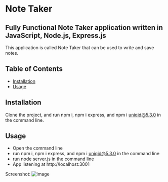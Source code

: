 # Note Taker
 
  ## Fully Functional Note Taker application written in JavaScript, Node.js, Express.js
  This application is called Note Taker that can be used to write and save notes.
  

  ## Table of Contents
  - [Installation](#installation)
  - [Usage](#usage)
  
  

## Installation
Clone the project, and run npm i, npm i express, and npm i uniqid@5.3.0 in the command line.

## Usage 
* Open the command line
* run npm i, npm i express, and npm i uniqid@5.3.0 in the command line
* run node server.js in the command line
* App listening at http://localhost:3001


Screenshot: ![image](https://user-images.githubusercontent.com/122870981/231655021-2b08dc45-1a82-46d0-abde-e972b03c12c4.png)
